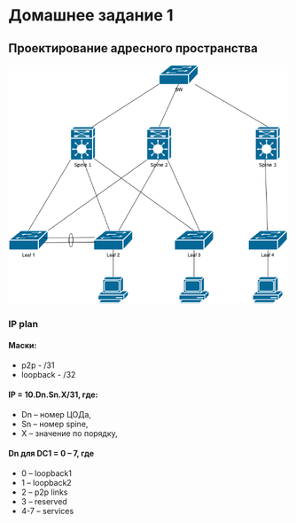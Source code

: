 # Домашнее задание 1
## Проектирование адресного пространства
![Схема сети](hw1.drawio.png "Схема сети")
### IP plan
#### Маски:
* p2p - /31
* loopback - /32
#### IP = 10.Dn.Sn.X/31, где:
* Dn – номер ЦОДа,
* Sn – номер spine,
* X – значение по порядку,
#### Dn для DC1 = 0 – 7, где 
* 0 – loopback1
* 1 – loopback2
* 2 – p2p links
* 3 – reserved
* 4-7 – services
